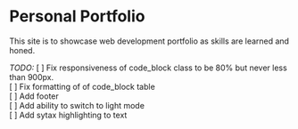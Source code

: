 # Personal Portfolio

This site is to showcase web development portfolio as skills are learned and honed.

*_TODO:_*
[ ] Fix responsiveness of code_block class to be 80% but never less than 900px.  
[ ] Fix formatting of of code_block table  
[ ] Add footer  
[ ] Add ability to switch to light mode  
[ ] Add sytax highlighting to text  
